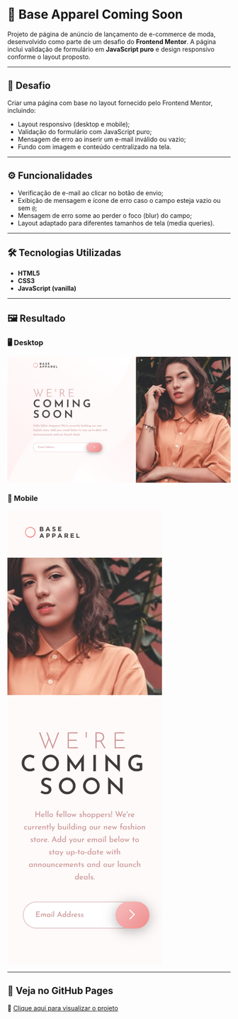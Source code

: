 # 👗 Base Apparel Coming Soon

Projeto de página de anúncio de lançamento de e-commerce de moda, desenvolvido como parte de um desafio do **Frontend Mentor**. A página inclui validação de formulário em **JavaScript puro** e design responsivo conforme o layout proposto.

---

## 📌 Desafio

Criar uma página com base no layout fornecido pelo Frontend Mentor, incluindo:

- Layout responsivo (desktop e mobile);
- Validação do formulário com JavaScript puro;
- Mensagem de erro ao inserir um e-mail inválido ou vazio;
- Fundo com imagem e conteúdo centralizado na tela.

---

## ⚙️ Funcionalidades

- Verificação de e-mail ao clicar no botão de envio;
- Exibição de mensagem e ícone de erro caso o campo esteja vazio ou sem `@`;
- Mensagem de erro some ao perder o foco (blur) do campo;
- Layout adaptado para diferentes tamanhos de tela (media queries).

---

## 🛠️ Tecnologias Utilizadas

- **HTML5**
- **CSS3**
- **JavaScript (vanilla)**

---

## 🖼️ Resultado

### 🖥️ Desktop
<img src="./src/resultados/Monitor-Full-HD-(padrao)-1920x1080.png" alt="Preview no desktop" />

### 📱 Mobile
<img src="./src/resultados/Galaxy-A50-372x1091.png" alt="Preview no mobile" />

---

## 🔗 Veja no GitHub Pages

🔗 [Clique aqui para visualizar o projeto](https://inocenciooo.github.io/base-apparel-master/)
